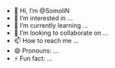 - 👋 Hi, I’m @SomoliN
- 👀 I’m interested in ...
- 🌱 I’m currently learning ...
- 💞️ I’m looking to collaborate on ...
- 📫 How to reach me ...
- 😄 Pronouns: ...
- ⚡ Fun fact: ...

<!---
SomoliN/SomoliN is a ✨ special ✨ repository because its `README.md` (this file) appears on your GitHub profile.
You can click the Preview link to take a look at your changes.
--->
